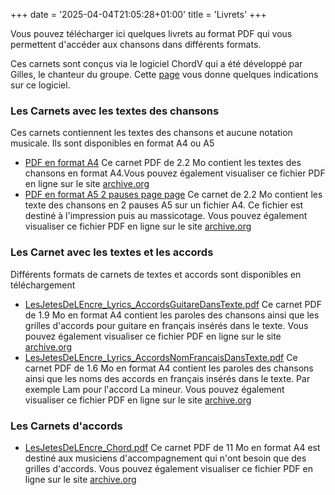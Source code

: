 +++
date = '2025-04-04T21:05:28+01:00'
title = 'Livrets'
+++

Vous pouvez télécharger ici quelques livrets au format PDF qui vous permettent d'accéder
aux chansons dans différents formats.

Ces carnets sont conçus via le logiciel ChordV qui a été développé par Gilles, le chanteur
du groupe. Cette [page](ChordV) vous donne quelques indications sur ce logiciel.


### Les Carnets avec les textes des chansons


Ces carnets contiennent les textes des chansons et aucune notation musicale.
Ils sont disponibles en format A4 ou A5

- [PDF en format A4](https://archive.org/download/les-jetes-de-lencre-text-1pause/LesJetesDeLEncre_Text-1pause.pdf)  Ce carnet PDF de 2.2 Mo contient les textes des chansons en format A4.Vous pouvez également visualiser ce fichier PDF en ligne sur le site [archive.org](https://archive.org/details/les-jetes-de-lencre-text-1pause)
- [PDF en format A5 2 pauses page page](https://archive.org/download/les-jetes-de-lencre-text-2pause/LesJetesDeLEncre_Text-2pause.pdf)  Ce carnet de 2.2 Mo contient les texte des chansons en 2 pauses A5 sur un fichier A4. Ce fichier est destiné à l'impression puis au massicotage. Vous pouvez également visualiser ce fichier PDF en ligne sur le site [archive.org](https://archive.org/details/les-jetes-de-lencre-text-2pause)



### Les Carnet avec les textes et les accords

Différents formats de carnets de textes et accords sont disponibles en téléchargement

- [LesJetesDeLEncre_Lyrics_AccordsGuitareDansTexte.pdf](https://archive.org/download/les-jetes-de-lencre-lyrics-accords-guitare-dans-texte/LesJetesDeLEncre_Lyrics_AccordsGuitareDansTexte.pdf)  Ce carnet PDF de 1.9 Mo en format A4 contient les paroles des chansons ainsi que les grilles d'accords pour guitare en français insérés dans le texte. Vous pouvez également visualiser ce fichier PDF en ligne sur le site [archive.org](https://archive.org/details/les-jetes-de-lencre-lyrics-accords-guitare-dans-texte)
- [LesJetesDeLEncre_Lyrics_AccordsNomFrancaisDansTexte.pdf](https://archive.org/download/les-jetes-de-lencre-lyrics-accords-nom-francais-dans-texte/LesJetesDeLEncre_Lyrics_AccordsNomFrancaisDansTexte.pdf)  Ce carnet PDF de 1.6 Mo en format A4 contient les paroles des chansons ainsi que les noms des accords en français insérés dans le texte. Par exemple Lam pour l'accord La mineur. Vous pouvez également visualiser ce fichier PDF en ligne sur le site [archive.org](https://archive.org/details/les-jetes-de-lencre-lyrics-accords-nom-francais-dans-texte)


### Les Carnets d'accords

- [LesJetesDeLEncre_Chord.pdf](https://archive.org/download/les-jetes-de-lencre-chord/LesJetesDeLEncre_Chord.pdf)  Ce carnet PDF de 11 Mo en format A4 est destiné aux musiciens d'accompagnement qui n'ont besoin que des grilles d'accords. Vous pouvez également visualiser ce fichier PDF en ligne sur le site [archive.org](https://archive.org/details/les-jetes-de-lencre-chord)



